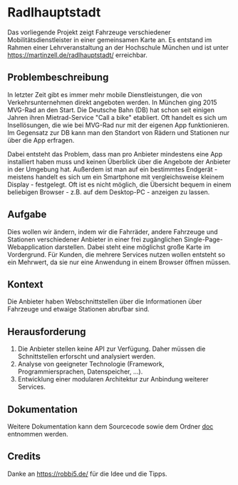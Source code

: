 # Radlhauptstadt
Das vorliegende Projekt zeigt Fahrzeuge verschiedener Mobilitätsdienstleister in einer gemeinsamen Karte an. Es entstand im Rahmen einer Lehrveranstaltung an der Hochschule München und ist unter https://martinzell.de/radlhauptstadt/ erreichbar.  

## Problembeschreibung
In letzter Zeit gibt es immer mehr mobile Dienstleistungen, die von Verkehrsunternehmen direkt angeboten werden. In München ging 2015 MVG-Rad an den Start. Die Deutsche Bahn (DB) hat schon seit einigen Jahren ihren Mietrad-Service "Call a bike" etabliert. Oft handelt es sich um Insellösungen, die wie bei MVG-Rad nur mit der eigenen App funktionieren. Im Gegensatz zur DB kann man den Standort von Rädern und Stationen nur über die App erfragen. 

Dabei entsteht das Problem, dass man pro Anbieter mindestens eine App installiert haben muss und keinen Überblick über die Angebote der Anbieter in der Umgebung hat. Außerdem ist man auf ein bestimmtes Endgerät - meistens handelt es sich um ein Smartphone mit vergleichsweise kleinem Display - festgelegt. Oft ist es nicht möglich, die Übersicht bequem in einem beliebigen Browser - z.B. auf dem Desktop-PC - anzeigen zu lassen. 

## Aufgabe
Dies wollen wir ändern, indem wir die Fahrräder, andere Fahrzeuge und Stationen verschiedener Anbieter in einer frei zugänglichen Single-Page-Webapplication darstellen. Dabei steht eine möglichst große Karte im Vordergrund. Für Kunden, die mehrere Services nutzen wollen entsteht so ein Mehrwert, da sie nur eine Anwendung in einem Browser öffnen müssen.

## Kontext
Die Anbieter haben Webschnittstellen über die Informationen über Fahrzeuge und etwaige Stationen abrufbar sind. 

## Herausforderung
1. Die Anbieter stellen keine API zur Verfügung. Daher müssen die Schnittstellen erforscht und analysiert werden.
1. Analyse von geeigneter Technologie (Framework, Programmiersprachen, Datenspeicher, ...).
1. Entwicklung einer modularen Architektur zur Anbindung weiterer Services.

## Dokumentation
Weitere Dokumentation kann dem Sourcecode sowie dem Ordner [doc](/doc) entnommen werden. 

## Credits
Danke an https://robbi5.de/ für die Idee und die Tipps.
